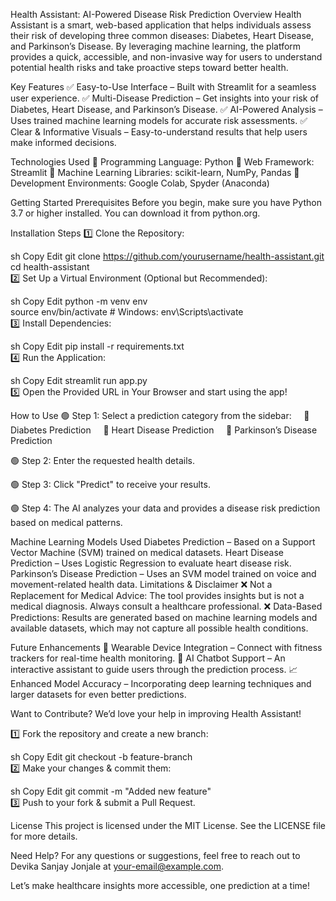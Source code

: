 Health Assistant: AI-Powered Disease Risk Prediction
Overview
Health Assistant is a smart, web-based application that helps individuals assess their risk of developing three common diseases: Diabetes, Heart Disease, and Parkinson’s Disease. By leveraging machine learning, the platform provides a quick, accessible, and non-invasive way for users to understand potential health risks and take proactive steps toward better health.

Key Features
✅ Easy-to-Use Interface – Built with Streamlit for a seamless user experience.
✅ Multi-Disease Prediction – Get insights into your risk of Diabetes, Heart Disease, and Parkinson’s Disease.
✅ AI-Powered Analysis – Uses trained machine learning models for accurate risk assessments.
✅ Clear & Informative Visuals – Easy-to-understand results that help users make informed decisions.

Technologies Used
🔹 Programming Language: Python
🔹 Web Framework: Streamlit
🔹 Machine Learning Libraries: scikit-learn, NumPy, Pandas
🔹 Development Environments: Google Colab, Spyder (Anaconda)

Getting Started
Prerequisites
Before you begin, make sure you have Python 3.7 or higher installed. You can download it from python.org.

Installation Steps
1️⃣ Clone the Repository:

sh
Copy
Edit
git clone https://github.com/yourusername/health-assistant.git  
cd health-assistant  
2️⃣ Set Up a Virtual Environment (Optional but Recommended):

sh
Copy
Edit
python -m venv env  
source env/bin/activate  # Windows: env\Scripts\activate  
3️⃣ Install Dependencies:

sh
Copy
Edit
pip install -r requirements.txt  
4️⃣ Run the Application:

sh
Copy
Edit
streamlit run app.py  
5️⃣ Open the Provided URL in Your Browser and start using the app!

How to Use
🟢 Step 1: Select a prediction category from the sidebar:
    📌 Diabetes Prediction
    📌 Heart Disease Prediction
    📌 Parkinson’s Disease Prediction

🟢 Step 2: Enter the requested health details.

🟢 Step 3: Click "Predict" to receive your results.

🟢 Step 4: The AI analyzes your data and provides a disease risk prediction based on medical patterns.

Machine Learning Models Used
Diabetes Prediction – Based on a Support Vector Machine (SVM) trained on medical datasets.
Heart Disease Prediction – Uses Logistic Regression to evaluate heart disease risk.
Parkinson’s Disease Prediction – Uses an SVM model trained on voice and movement-related health data.
Limitations & Disclaimer
❌ Not a Replacement for Medical Advice: The tool provides insights but is not a medical diagnosis. Always consult a healthcare professional.
❌ Data-Based Predictions: Results are generated based on machine learning models and available datasets, which may not capture all possible health conditions.

Future Enhancements
🚀 Wearable Device Integration – Connect with fitness trackers for real-time health monitoring.
🤖 AI Chatbot Support – An interactive assistant to guide users through the prediction process.
📈 Enhanced Model Accuracy – Incorporating deep learning techniques and larger datasets for even better predictions.

Want to Contribute?
We’d love your help in improving Health Assistant!

1️⃣ Fork the repository and create a new branch:

sh
Copy
Edit
git checkout -b feature-branch  
2️⃣ Make your changes & commit them:

sh
Copy
Edit
git commit -m "Added new feature"  
3️⃣ Push to your fork & submit a Pull Request.

License
This project is licensed under the MIT License. See the LICENSE file for more details.

Need Help?
For any questions or suggestions, feel free to reach out to Devika Sanjay Jonjale at your-email@example.com.

Let’s make healthcare insights more accessible, one prediction at a time! 
